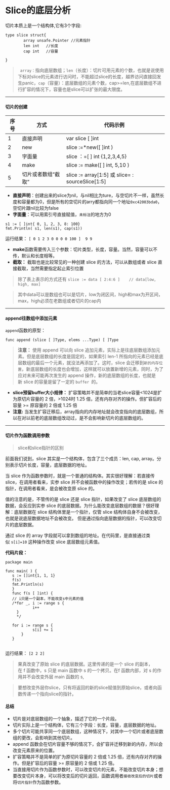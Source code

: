 # Slice的底层分析
切片本质上是一个结构体,它有3个字段:
```
type slice struct{
        array unsafe.Pointer //元素指针
        len int   //长度
        cap int   //容量
        
}
```
>` array：`指向底层数组；`len`（长度）：切片可用元素的个数，也就是说使用下标对slice的元素进行访问时，不能超过slice的长度，越界访问直接回发生panic，`cap`（容量）：底层数组的元素个数，cap>=len,在底层数组不进行扩容的情况下，容量也是slice可以扩张的最大限度。

* * *

#### 切片的创建

| 序号 | 方式 | 代码示例           |
| --- | --- | ---    |
| 1 | 直接声明 | var slice [ ]int  |
| 2 | new | slice :=\*new([ ]int ) |
| 3 | 字面量 | slice ：=[ ] int {1,2,3,4,5} |
| 4 | make | slice := make([ ] int, 5,10 )  |
|5| 切片或者数组“截取” |slice := array[1:5] 或    slice= : sourceSlice[1:5]|

* **直接声明**：创建出来的slice为nil，与nil相比为ture，与空切片不一样，虽然长度和容量都为0，但是所有的空切片的arry都指向同一个地址`0xc42003bda0`，空切片跟nil比较为false
* **字面量**：可以用索引号直接赋值，`未标注`的地方为0
```
s1 := [ ]int{ 0, 1, 2, 3, 8: 100}   
fmt.Println( s1, len(s1), cap(s1))
```
运行结果：
`[ 0 1 2 3 0 0 0 0 100 ]  9 9`

* **make**函数需要传入三个参数：切片类型，长度，容量。当然，容量可以不传，默认和长度相等。
* **截取：** 截取也是比较常见的一种创建 slice 的方法，可以从数组或者 slice 直接截取，当然需要指定起止索引位置
>除了表上表示的方式还有
>`slice := data [ 2:4:6 ]    // data[low, high, max]`


>其中data可以是数组也可以是切片，low为闭区间，high和max为开区间，max，high必须在老数组或者切片的cap内

* * *
#### append往数组中添加元素
`append`函数的原型：
```
func append (slice [ ]Type, elems ...Type) [ ]Type
```
>**注意：** 使用 append 可以向 slice 追加元素，实际上是往底层数组添加元素。但是底层数组的长度是固定的，如果索引 len-1 所指向的元素已经是底层数组的最后一个元素，就没法再添加了。这时，slice 会迁移到`新的内存位置`，新底层数组的长度也会增加，这样就可以放置新增的元素，同时，为了应对未来可能再次发生的 append 操作，新的底层数组的长度，也就是新 slice 的容量是留了一定的 `buffer `的。

* **slice预留buffer大小规律：** 扩容策略并不是简单的当老slice容量<1024是扩为原切片容量的 2 倍，>1024时 1.25 倍，还有内存对齐的操作。但扩容后的容量 >= 原容量的 2 倍或 1.25 倍
* **注意:** 当发生扩容迁移后，array指向的内存地址就会改变指向的底层数组，所以在对以前老的底层数组改动过，是不会影响新切片的底层数组的。

* * *
#### 切片作为函数调用参数
>slice和slice指针的区别


前面我们说到，slice 其实是一个结构体，包含了三个成员：len, cap, array。分别表示切片长度，容量，底层数据的地址。


当 slice 作为函数参数时，就是一个普通的结构体。其实很好理解：若直接传 slice，在调用者看来，实参 slice 并不会被函数中的操作改变；若传的是 slice 的指针，在调用者看来，是会被改变原 slice 的。

值的注意的是，不管传的是 slice 还是 slice 指针，如果改变了 slice 底层数组的数据，会反应到实参 slice 的底层数据。为什么能改变底层数组的数据？很好理解：底层数据在 slice 结构体里是一个指针，仅管 slice 结构体自身不会被改变，也就是说底层数据地址不会被改变。 但是通过指向底层数据的指针，可以改变切片的底层数据。

通过 slice 的 array 字段就可以拿到数组的地址。在代码里，是直接通过类似 `s[i]=10` 这种操作改变 slice 底层数组元素值。

**代码片段：**
```
package main

func main( ) {    
   s := []int{1, 1, 1}    
   f(s)  
   fmt.Println(s)
   }
   func f(s [ ]int) {    
   // i只是一个副本，不能改变s中元素的值   
   /*for _, i := range s {       
            i++   
     }   
     */   
     
   for i := range s {  
            s[i] += 1   
       }
   }
 
```
运行结果：
`[2 2 2]`


>果真改变了原始 slice 的底层数据。这里传递的是一个 slice 的副本，在 f 函数中，s 只是 main 函数中 s 的一个拷贝。在f 函数内部，对 s 的作用并不会改变外层 main 函数的 s,

>要想改变外层你slice，只有将返回的新的slice赋值到原始slice，或者向函数传递一个指向slice的指针。

#### **总结**

* 切片是对底层数组的一个抽象，描述了它的一个片段。
* 切片实际上是一个结构体，它有三个字段：长度，容量，底层数据的地址。
* 多个切片可能共享同一个底层数组，这种情况下，对其中一个切片或者底层数组的更改，会影响到其他切片。
* append 函数会在切片容量不够的情况下，会扩容并迁移到新的内存，所以会改变元素原来的位置。
* 扩容策略并不是简单的扩为原切片容量的 2 倍或 1.25 倍，还有内存对齐的操作。但是扩容后的容量 >= 原容量的 2 倍或 1.25 倍。
* 当直接用切片作为函数参数时，可以改变切片的元素，不能改变切片本身；想要改变切片本身，可以将改变后的切片返回，函数调用者`接收改变后的切片`或者将`切片指针`作为函数参数。
